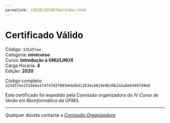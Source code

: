 ```yaml
---
permalink: /2020/325457ee/index.html
---
```


# Certificado Válido

Código: `325457ee`<br>
Categoria: **minicurso**<br>
Curso: **Introdução à GNU/LINUX**<br>
Carga Horária: **4**<br>
Edição: **2020**<br>


Código completo: `325457ee253d44a1f4f47d3f093debdb412634cb819e9b39b2a1a8e6d46749eb`


Este certificado foi expedido pela Comissão organizadora do *IV Curso de Verão em Bioinformática da UFMG*.

----

Qualquer dúvida contacte a [_Comissão Organizadora_](<mailto:cursobioinfoufmg@gmail.com$subject=[Certificados]>)

